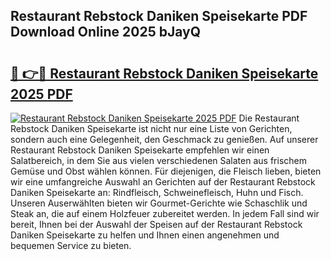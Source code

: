 ## Restaurant Rebstock Daniken Speisekarte PDF Download Online 2025 bJayQ

# <h2><a href="http://gcc384b.nevu.top/?p=Restaurant+Rebstock+Daniken+Speisekarte">🔗 👉🔴 Restaurant Rebstock Daniken Speisekarte 2025 PDF</a></h2>

[![Restaurant Rebstock Daniken Speisekarte 2025 PDF](https://i.imgur.com/dBaPXMq.png)](http://gcc384b.nevu.top/?p=Restaurant+Rebstock+Daniken+Speisekarte)
Die Restaurant Rebstock Daniken Speisekarte ist nicht nur eine Liste von Gerichten, sondern auch eine Gelegenheit, den Geschmack zu genießen. Auf unserer Restaurant Rebstock Daniken Speisekarte empfehlen wir einen Salatbereich, in dem Sie aus vielen verschiedenen Salaten aus frischem Gemüse und Obst wählen können. Für diejenigen, die Fleisch lieben, bieten wir eine umfangreiche Auswahl an Gerichten auf der Restaurant Rebstock Daniken Speisekarte an: Rindfleisch, Schweinefleisch, Huhn und Fisch. Unseren Auserwählten bieten wir Gourmet-Gerichte wie Schaschlik und Steak an, die auf einem Holzfeuer zubereitet werden. In jedem Fall sind wir bereit, Ihnen bei der Auswahl der Speisen auf der Restaurant Rebstock Daniken Speisekarte zu helfen und Ihnen einen angenehmen und bequemen Service zu bieten.
